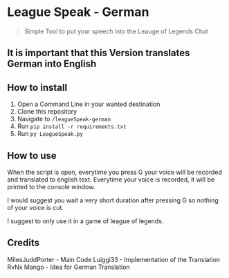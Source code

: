 # League Speak - German
> Simple Tool to put your speech into the Leauge of Legends Chat

## It is important that this Version translates German into English

## How to install
1. Open a Command Line in your wanted destination
2. Clone this repository
3. Navigate to `/leagueSpeak-german`
4. Run `pip install -r requirements.txt`
5. Run `py LeagueSpeak.py`

## How to use
When the script is open, everytime you press G your voice will be recorded and translated to english text.
Everytime your voice is recorded, it will be printed to the console window.

I would suggest you wait a very short duration after pressing G so nothing of your voice is cut.

I suggest to only use it in a game of league of legends.

## Credits
MilesJuddPorter - Main Code
Luiggi33 - Implementation of the Translation
RvNx Mango - Idea for German Translation
